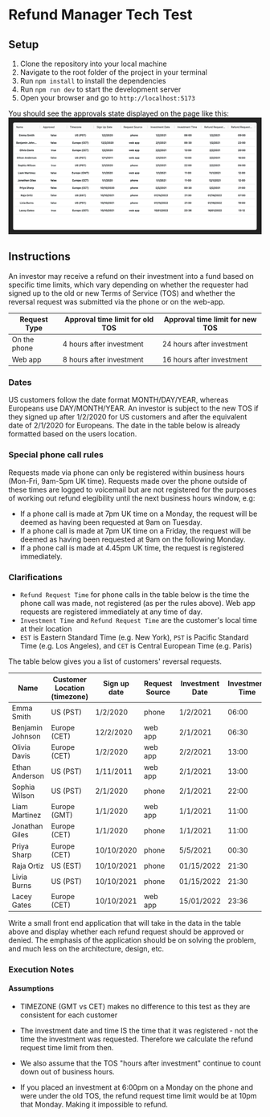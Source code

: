 # Refund Manager Tech Test

## Setup

1. Clone the repository into your local machine
2. Navigate to the root folder of the project in your terminal
3. Run `npm install` to install the dependencies
4. Run `npm run dev` to start the development server
5. Open your browser and go to `http://localhost:5173`

You should see the approvals state displayed on the page like this:
![alt text](image.png)

## Instructions

An investor may receive a refund on their investment into a fund based on specific time limits, which vary depending on whether the requester had signed up to the old or new Terms of Service (TOS) and whether the reversal request was submitted via the phone or on the web-app.

| Request Type | Approval time limit for old TOS | Approval time limit for new TOS |
| ------------ | ------------------------------- | ------------------------------- |
| On the phone | 4 hours after investment        | 24 hours after investment       |
| Web app      | 8 hours after investment        | 16 hours after investment       |

### Dates

US customers follow the date format MONTH/DAY/YEAR, whereas Europeans use DAY/MONTH/YEAR. An investor is subject to the new TOS if they signed up after 1/2/2020 for US customers and after the equivalent date of 2/1/2020 for Europeans. The date in the table below is already formatted based on the users location.

### Special phone call rules

Requests made via phone can only be registered within business hours (Mon-Fri, 9am-5pm UK time). Requests made over the phone outside of these times are logged to voicemail but are not registered for the purposes of working out refund elegibility until the next business hours window, e.g:

- If a phone call is made at 7pm UK time on a Monday, the request will be deemed as having been requested at 9am on Tuesday.
- If a phone call is made at 7pm UK time on a Friday, the request will be deemed as having been requested at 9am on the following Monday.
- If a phone call is made at 4.45pm UK time, the request is registered immediately.

### Clarifications

- `Refund Request Time` for phone calls in the table below is the time the phone call was made, not registered (as per the rules above). Web app requests are registered immediately at any time of day.
- `Investment Time` and `Refund Request Time` are the customer's local time at their location
- `EST` is Eastern Standard Time (e.g. New York), `PST` is Pacific Standard Time (e.g. Los Angeles), and `CET` is Central European Time (e.g. Paris)

The table below gives you a list of customers' reversal requests.

| Name             | Customer Location (timezone) | Sign up date | Request Source | Investment Date | Investment Time | Refund Request Date | Refund Request Time |
| ---------------- | ---------------------------- | ------------ | -------------- | --------------- | --------------- | ------------------- | ------------------- |
| Emma Smith       | US (PST)                     | 1/2/2020     | phone          | 1/2/2021        | 06:00           | 1/2/2021            | 09:00               |
| Benjamin Johnson | Europe (CET)                 | 12/2/2020    | web app        | 2/1/2021        | 06:30           | 1/2/2021            | 23:00               |
| Olivia Davis     | Europe (CET)                 | 1/2/2020     | web app        | 2/2/2021        | 13:00           | 2/2/2021            | 20:00               |
| Ethan Anderson   | US (PST)                     | 1/11/2011    | web app        | 2/1/2021        | 13:00           | 2/2/2021            | 16:00               |
| Sophia Wilson    | US (PST)                     | 2/1/2020     | phone          | 2/1/2021        | 22:00           | 2/2/2021            | 05:00               |
| Liam Martinez    | Europe (GMT)                 | 1/1/2020     | web app        | 1/1/2021        | 11:00           | 11/1/2021           | 12:00               |
| Jonathan Giles   | Europe (CET)                 | 1/1/2020     | phone          | 1/1/2021        | 11:00           | 12/1/2021           | 12:00               |
| Priya Sharp      | Europe (CET)                 | 10/10/2020   | phone          | 5/5/2021        | 00:30           | 5/5/2021            | 21:00               |
| Raja Ortiz       | US (EST)                     | 10/10/2021   | phone          | 01/15/2022      | 21:30           | 01/16/2022          | 07:00               |
| Livia Burns      | US (PST)                     | 10/10/2021   | phone          | 01/15/2022      | 21:30           | 01/16/2022          | 19:00               |
| Lacey Gates      | Europe (CET)                 | 10/10/2021   | web app        | 15/01/2022      | 23:36           | 16/01/2022          | 13:12               |

Write a small front end application that will take in the data in the table above and display whether each refund request should be approved or denied. The emphasis of the application should be on solving the problem, and much less on the architecture, design, etc.

### Execution Notes

#### Assumptions

- TIMEZONE (GMT vs CET) makes no difference to this test as they are consistent for each customer

- The investment date and time IS the time that it was registered - not the time the investment was requested. Therefore we calculate the refund request time limit from then.

- We also assume that the TOS "hours after investment" continue to count down out of business hours.
- If you placed an investment at 6:00pm on a Monday on the phone and were under the old TOS, the refund request time limit would be at 10pm that Monday. Making it impossible to refund.
